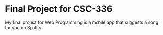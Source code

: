 # Final Project for CSC-336
My final project for Web Programming is a mobile app that suggests a song for you on Spotify.
